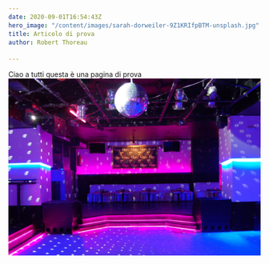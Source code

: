 ```yaml
---
date: 2020-09-01T16:54:43Z
hero_image: "/content/images/sarah-dorweiler-9Z1KRIfpBTM-unsplash.jpg"
title: Articolo di prova
author: Robert Thoreau

---
```

Ciao a tutti questa è una pagina di prova![](/content/images/6f54dd39694e76f2356fc7c3c4ef9c90.jpg)